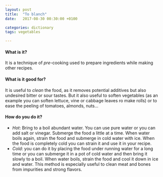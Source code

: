 ```yaml
---
layout: post
title:  "To blanch"
date:   2017-08-30 00:30:00 +0100

categories: dictionary
tags: vegetables

---
```


#### What is it?
It is a technique of *pre*-cooking used to prepare ingredients while making other recipes.

<!--continua-->

#### What is it good for?
It is useful to *clean* the food, as it removes potential additives but also undesired bitter or sour tastes. But it also useful to soften vegetables (as an example you can soften lettuce, vine or cabbage leaves ro make rolls) or to ease the peeling of tomatoes, almonds, nuts...

#### How do you do it?
* *Hot*: Bring to a boil abundant water. You can use pure water or you can add salt or vinegar. Submerge the food a little at a time. When water boils again, strain the food and submerge in cold water with ice. When the food is completely cold you can strain it and use it in your recipe.
* *Cold*: you can do it by placing the food under running water for a long time or you can submerge it in a pot of cold water and then bring it slowly to a boil. When water boils, strain the food and cool it down in ice and water. This method is especially useful to clean meat and bones from impurities and strong flavors.
